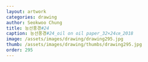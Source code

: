 ```yaml
---
layout: artwork 
categories: drawing 
author: Seokwoo Chung 
title: 능선풍경#24 
caption: 능선풍경#24_oil on oil paper_32×24㎝_2018 
image: /assets/images/drawing/drawing295.jpg 
thumb: /assets/images/drawing/thumbs/drawing295.jpg 
order: 295 
---
```

